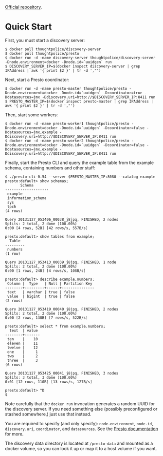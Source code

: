 [Official repository][repo].

[repo]: https://index.docker.io/u/thoughtpolice/presto/

# Quick Start

First, you must start a discovery server:

```
$ docker pull thoughtpolice/discovery-server
$ docker pull thoughtpolice/presto
$ docker run -d -name discovery-server thoughtpolice/discovery-server -Dnode.environment=docker -Dnode.id=`uuidgen` run
$ DISCOVERY_SERVER_IP=$(docker inspect discovery-server | grep IPAddress | awk '{ print $2 }' | tr -d ',"')
```

Next, start a Presto coordinator:

```
$ docker run -d -name presto-master thoughtpolice/presto -Dnode.environment=docker -Dnode.id=`uuidgen` -Dcoordinator=true -Ddatasources=jmx -Ddiscovery.uri=http://$DISCOVERY_SERVER_IP:8411 run
$ PRESTO_MASTER_IP=$(docker inspect presto-master | grep IPAddress | awk '{ print $2 }' | tr -d ',"')
```

Then, start some workers:

```
$ docker run -d -name presto-worker1 thoughtpolice/presto -Dnode.environment=docker -Dnode.id=`uuidgen` -Dcoordinator=false -Ddatasources=jmx,example -Ddiscovery.uri=http://$DISCOVERY_SERVER_IP:8411 run
$ docker run -d -name presto-worker2 thoughtpolice/presto -Dnode.environment=docker -Dnode.id=`uuidgen` -Dcoordinator=false -Ddatasources=jmx,example -Ddiscovery.uri=http://$DISCOVERY_SERVER_IP:8411 run
```

Finally, start the Presto CLI and query the example table from the
example schema, containing numbers and other stuff:

```
$ ./presto-cli-0.54 --server $PRESTO_MASTER_IP:8080 --catalog example
presto:default> show schemas;
       Schema       
--------------------
 example            
 information_schema 
 sys                
 tpch               
(4 rows)

Query 20131127_053406_00038_j8jpq, FINISHED, 2 nodes
Splits: 2 total, 2 done (100.00%)
0:00 [4 rows, 52B] [42 rows/s, 557B/s]

presto:default> show tables from example;
  Table  
---------
 numbers 
(1 row)

Query 20131127_053413_00039_j8jpq, FINISHED, 1 node
Splits: 2 total, 2 done (100.00%)
0:00 [1 rows, 24B] [4 rows/s, 108B/s]

presto:default> describe example.numbers;
 Column |  Type   | Null | Partition Key 
--------+---------+------+---------------
 text   | varchar | true | false         
 value  | bigint  | true | false         
(2 rows)

Query 20131127_053419_00040_j8jpq, FINISHED, 2 nodes
Splits: 2 total, 2 done (100.00%)
0:00 [2 rows, 138B] [7 rows/s, 522B/s]

presto:default> select * from example.numbers;
  text  | value 
--------+-------
 ten    |    10 
 eleven |    11 
 twelve |    12 
 one    |     1 
 two    |     2 
 three  |     3 
(6 rows)

Query 20131127_053425_00041_j8jpq, FINISHED, 3 nodes
Splits: 3 total, 3 done (100.00%)
0:01 [12 rows, 110B] [13 rows/s, 127B/s]

presto:default> ^D
$
```

Note carefully that the `docker run` invocation generates a random
UUID for the discovery server. If you need something else (possibly
preconfigured or stashed somewhere,) just use that instead.

You are required to specify (and only specify): `node.environment`,
`node.id`, `discovery.uri`, `coordinator`, and `datasources`. See the
[Presto documentation](http://prestodb.io/docs/current/installation/deployment.html)
for more.

The discovery data directory is located at `/presto-data` and
mounted as a docker volume, so you can look it up or map it to a host
volume if you want.
